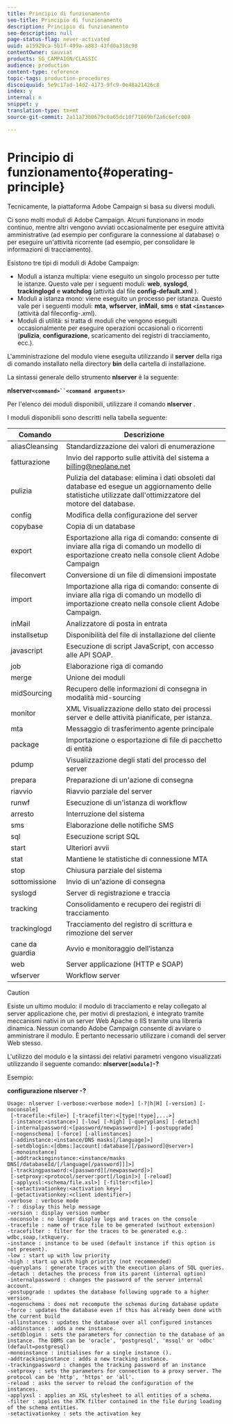 ```yaml
---
title: Principio di funzionamento
seo-title: Principio di funzionamento
description: Principio di funzionamento
seo-description: null
page-status-flag: never-activated
uuid: a15929ca-5b1f-499a-a883-43fd0a318c98
contentOwner: sauviat
products: SG_CAMPAIGN/CLASSIC
audience: production
content-type: reference
topic-tags: production-procedures
discoiquuid: 5e9c17ad-14d2-4173-9fc9-0e48a21426c8
index: y
internal: n
snippet: y
translation-type: tm+mt
source-git-commit: 2a11a73b0679c0a65dc10f71869bf2a6c6efc008

---
```



# Principio di funzionamento{#operating-principle}

Tecnicamente, la piattaforma Adobe Campaign si basa su diversi moduli.

Ci sono molti moduli di Adobe Campaign. Alcuni funzionano in modo continuo, mentre altri vengono avviati occasionalmente per eseguire attività amministrative (ad esempio per configurare la connessione al database) o per eseguire un&#39;attività ricorrente (ad esempio, per consolidare le informazioni di tracciamento).

Esistono tre tipi di moduli di Adobe Campaign:

* Moduli a istanza multipla: viene eseguito un singolo processo per tutte le istanze. Questo vale per i seguenti moduli: **web**, **syslogd**, **trackinglogd** e **watchdog** (attività dal file **config-default.xml** ).
* Moduli a istanza mono: viene eseguito un processo per istanza. Questo vale per i seguenti moduli: **mta**, **wfserver**, **inMail**, **sms** e **stat** **`<instance>`** (attività dal fileconfig-.xml).
* Moduli di utilità: si tratta di moduli che vengono eseguiti occasionalmente per eseguire operazioni occasionali o ricorrenti (**pulizia**, **configurazione**, scaricamento dei registri di tracciamento, ecc.).

L&#39;amministrazione del modulo viene eseguita utilizzando il **server** della riga di comando installato nella directory **bin** della cartella di installazione.

La sintassi generale dello strumento **nlserver** è la seguente:

**nlserver`<command>``<command arguments>`**

Per l&#39;elenco dei moduli disponibili, utilizzare il comando **nlserver** .

I moduli disponibili sono descritti nella tabella seguente:

| Comando | Descrizione |
|---|---|
| aliasCleansing | Standardizzazione dei valori di enumerazione |
| fatturazione | Invio del rapporto sulle attività del sistema a billing@neolane.net |
| pulizia | Pulizia del database: elimina i dati obsoleti dal database ed esegue un aggiornamento delle statistiche utilizzate dall&#39;ottimizzatore del motore del database. |
| config | Modifica della configurazione del server |
| copybase | Copia di un database |
| export | Esportazione alla riga di comando: consente di inviare alla riga di comando un modello di esportazione creato nella console client Adobe Campaign |
| fileconvert | Conversione di un file di dimensioni impostate |
| import | Importazione alla riga di comando: consente di inviare alla riga di comando un modello di importazione creato nella console client Adobe Campaign. |
| inMail | Analizzatore di posta in entrata |
| installsetup | Disponibilità del file di installazione del cliente |
| javascript | Esecuzione di script JavaScript, con accesso alle API SOAP. |
| job | Elaborazione riga di comando |
| merge | Unione dei moduli |
| midSourcing | Recupero delle informazioni di consegna in modalità mid-sourcing |
| monitor | XML Visualizzazione dello stato dei processi server e delle attività pianificate, per istanza. |
| mta | Messaggio di trasferimento agente principale |
| package | Importazione o esportazione di file di pacchetto di entità |
| pdump | Visualizzazione degli stati del processo del server |
| prepara | Preparazione di un&#39;azione di consegna |
| riavvio | Riavvio parziale del server |
| runwf | Esecuzione di un&#39;istanza di workflow |
| arresto | Interruzione del sistema |
| sms | Elaborazione delle notifiche SMS |
| sql | Esecuzione script SQL |
| start | Ulteriori avvii |
| stat | Mantiene le statistiche di connessione MTA |
| stop | Chiusura parziale del sistema |
| sottomissione | Invio di un&#39;azione di consegna |
| syslogd | Server di registrazione e traccia |
| tracking | Consolidamento e recupero dei registri di tracciamento |
| trackinglogd | Tracciamento del registro di scrittura e rimozione del server |
| cane da guardia | Avvio e monitoraggio dell’istanza |
| web | Server applicazione (HTTP e SOAP) |
| wfserver | Workflow server |

>[!CAUTION]
>
>Esiste un ultimo modulo: il modulo di tracciamento e relay collegato al server applicazione che, per motivi di prestazioni, è integrato tramite meccanismi nativi in un server Web Apache o IIS tramite una libreria dinamica. Nessun comando Adobe Campaign consente di avviare o amministrare il modulo. È pertanto necessario utilizzare i comandi del server Web stesso.

L&#39;utilizzo del modulo e la sintassi dei relativi parametri vengono visualizzati utilizzando il seguente comando: **nlserver`[module]`-?**

Esempio:

**configurazione nlserver -?**

```
Usage: nlserver [-verbose:<verbose mode>] [-?|h|H] [-version] [-noconsole]
 [-tracefile:<file>] [-tracefilter:<[type|!type],...>]
 [-instance:<instance>] [-low] [-high] [-queryplans] [-detach]
 [-internalpassword:<[password/newpassword]>] [-postupgrade]
 [-nogenschema] [-force] [-allinstances]
 [-addinstance:<instance/DNS masks[/language]>]
 [-setdblogin:<[dbms:]account[:database][/password]@server>]
 [-monoinstance]
 [-addtrackinginstance:<instance/masks DNS[/databaseId/[/language[/password]]]>]
 [-trackingpassword:<[password][/newpassword]>]
 [-setproxy:<protocol/server:port[/login]>] [-reload]
 [-applyxsl:<schema/file.xsl>] [-filter:<file>]
 [-setactivationkey:<activation key>]
 [-getactivationkey:<client identifier>]
-verbose : verbose mode
-? : display this help message
-version : display version number
-noconsole : no longer display logs and traces on the console
-tracefile : name of trace file to be generated (without extension)
-tracefilter : filter for the traces to be generated e.g.: wdbc,soap,!xtkquery.
-instance : instance to be used (default instance if this option is not present).
-low : start up with low priority
-high : start up with high priority (not recommended)
-queryplans : generate traces with the execution plans of SQL queries.
-detach : detaches the process from its parent (internal option)
-internalpassword : changes the password of the server internal account.
-postupgrade : updates the database following upgrade to a higher version. 
-nogenschema : does not recompute the schemas during database update
-force : updates the database even if this has already been done with the current build 
-allinstances : updates the database over all configured instances
-addinstance : adds a new instance.
-setdblogin : sets the parameters for connection to the database of an instance. The DBMS can be 'oracle', 'postgresql', 'mssql' or 'odbc' (default=postgresql)
-monoinstance : initialises for a single instance ().
-addtrackinginstance : adds a new tracking instance.
-trackingpassword : changes the tracking password of an instance
-setproxy : sets the parameters for connection to a proxy server. The protocol can be 'http', 'https' or 'all'.
-reload : asks the server to reload the configuration of the instances. 
-applyxsl : applies an XSL stylesheet to all entities of a schema. 
-filter : applies the XTK filter contained in the file during loading of the schema entities.
-setactivationkey : sets the activation key
```

